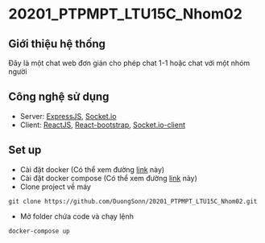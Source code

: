# 20201_PTPMPT_LTU15C_Nhom02
## Giới thiệu hệ thống
Đây là một chat web đơn giản cho phép chat 1-1 hoặc chat với một nhóm người
## Công nghệ sử dụng
- Server: [ExpressJS](https://expressjs.com/), [Socket.io](https://socket.io/)
- Client: [ReactJS](https://reactjs.org/), [React-bootstrap](https://react-bootstrap.github.io/), [Socket.io-client](https://www.npmjs.com/package/socket.io-client)
## Set up
* Cài đặt docker (Có thể xem đường [link](https://docs.docker.com/get-docker/) này)
* Cài đặt docker compose (Có thể xem đường [link](https://docs.docker.com/compose/install/) này)
* Clone project về máy
```
git clone https://github.com/DuongSonn/20201_PTPMPT_LTU15C_Nhom02.git
```
* Mở folder chứa code và chạy lệnh
```
docker-compose up
```
